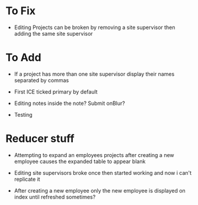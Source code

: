 # To Fix

- Editing Projects can be broken by removing a site supervisor then adding the same site supervisor

# To Add

- If a project has more than one site supervisor display their names separated by commas

- First ICE ticked primary by default

- Editing notes inside the note? Submit onBlur?

- Testing

# Reducer stuff

- Attempting to expand an employees projects after creating a new employee causes the expanded table to appear blank

- Editing site supervisors broke once then started working and now i can't replicate it

- After creating a new employee only the new employee is displayed on index until refreshed sometimes?
